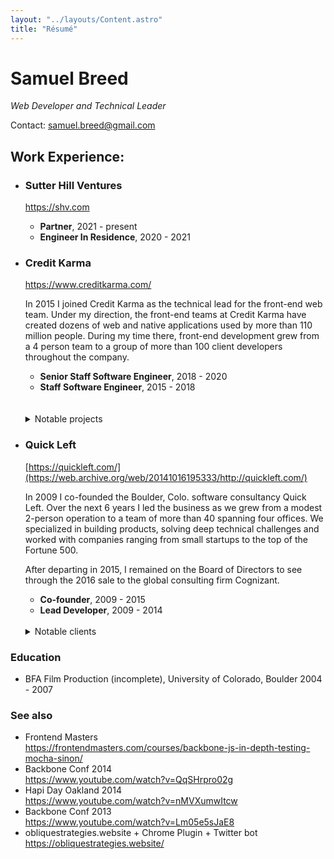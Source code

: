 ```yaml
---
layout: "../layouts/Content.astro"
title: "Résumé"
---
```


# Samuel Breed

_Web Developer and Technical Leader_

Contact: samuel.breed@gmail.com

## Work Experience:

- ### Sutter Hill Ventures

  https://shv.com
  - **Partner**, 2021 - present
  - **Engineer In Residence**, 2020 - 2021

- ### Credit Karma

  https://www.creditkarma.com/

  In 2015 I joined Credit Karma as the technical lead for the front-end web team. Under my direction, the front-end teams at Credit Karma have created dozens of web and native applications used by more than 110 million people. During my time there, front-end development grew from a 4 person team to a group of more than 100 client developers throughout the company.
  - **Senior Staff Software Engineer**, 2018 - 2020
  - **Staff Software Engineer**, 2015 - 2018
  <br>
  <br>
  <details>
  <summary>Notable projects</summary>

  | Year | Accomplishments                                                                                                                                                                                               |
  | ---- | ------------------------------------------------------------------------------------------------------------------------------------------------------------------------------------------------------------- |
  | 2020 | <ul><li>Enhanced Native webview platform scaled to all business verticals, comprising the majority of the native app experience</li><li>Web Platform hosts 50+ different applications</li></ul>               |
  | 2019 | <ul><li>Launch platform for enhanced webviews for iOS and Android called Embedded Web Apps</li><li>Front End Render Service scaled to host majority of Credit Karma web app</li></ul>                         |
  | 2018 | <ul><li>Promoted to Senior Staff Software Engineer</li><li>Launch single page web app platform called Front End Render Service</li><li>Create dedicated deployment UI for managing single page apps</li></ul> |
  | 2017 | <ul><li>Create and manage the Front End Infrastructure team</li><li>Launch server side rendering platform to replace legacy PHP view layer</li><li>Credit Cards team tech lead</li></ul>                      |
  | 2016 | <ul><li>Re-brand and site-wide redesign launch</li><li>Create on-demand CDN deploy pipeline</li><li>Lead developer for Credit Karma Canada launch</li></ul>                                                   |
  | 2015 | <ul><li>Launch Credit Karma's first server rendered React app</li><li>Establish private npm and a modular front end architecture</li></ul>                                                                    |

    </details>

- ### Quick Left

  [https://quickleft.com/](https://web.archive.org/web/20141016195333/http://quickleft.com/)

  In 2009 I co-founded the Boulder, Colo. software consultancy Quick Left. Over the next 6 years I led the business as we grew from a modest 2-person operation to a team of more than 40 spanning four offices. We specialized in building products, solving deep technical challenges and worked with companies ranging from small startups to the top of the Fortune 500.

  After departing in 2015, I remained on the Board of Directors to see through the 2016 sale to the global consulting firm Cognizant.
  - **Co-founder**, 2009 - 2015
  - **Lead Developer**, 2009 - 2014
  <br><br>
  <details>
  <summary>Notable clients</summary>
  * Disney
  * Walmart Labs
  * Toyota
  * Ingersol Rand
  * Crispen Porter + Bugowski
  * Red Robin
  * Sentry
  * Awe.sm
  * Photobucket
  * Ping Identity
  </details>

### Education

- BFA Film Production (incomplete), University of Colorado, Boulder 2004 - 2007

### See also

- Frontend Masters <br> https://frontendmasters.com/courses/backbone-js-in-depth-testing-mocha-sinon/
- Backbone Conf 2014 <br> https://www.youtube.com/watch?v=QqSHrpro02g
- Hapi Day Oakland 2014 <br> https://www.youtube.com/watch?v=nMVXumwItcw
- Backbone Conf 2013 <br> https://www.youtube.com/watch?v=Lm05e5sJaE8
- obliquestrategies.website + Chrome Plugin + Twitter bot <br> https://obliquestrategies.website/
